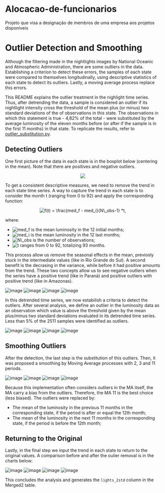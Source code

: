 # Alocacao-de-funcionarios
Projeto que visa a designação de membros de uma empresa aos projetos disponíveis



# Outlier Detection and Smoothing

Although the filtering made in the nightlights images by National Oceanic and Atmospheric Administration, there are some outliers in the data. Establishing a criterion to detect these errors, the samples of each state were compared to themselves longitudinally, using descriptive statistics of each state to detect its outliers. Lastly, a moving average process replace this errors.

This README explains the outlier treatment in the nighlight time series. Thus, after detrending the data, a sample is considered an outlier if its nightlight intensity cross the threshold of the mean plus (or minus) two standard deviations of the of observations in this state. The observations in which this statement is true - 4,82% of the total - were substituted by the average luminosity of the eleven months before (or after if the sample is in the first 11 months) in that state. To replicate the results, refer to [outlier_substitution.py](https://github.com/viniciusbrei/PublicData/blob/data/outlier%20substitution/outlier_substitution.py).

## Detecting Outliers
One first picture of the data in each state is in the boxplot below (centering in the mean). Note that there are positives and negative outliers.

<p align="center">
  <img src="https://user-images.githubusercontent.com/38505459/124338662-95790d00-db7f-11eb-9c5c-5ba292d3df07.png">
</p>

To get a consistent descriptive measures, we need to remove the trend in each state time series. A way to capture the trend  in each state is to consider the month t (ranging from 0 to 92) and apply the corresponding function: 

<p align="center"><img src="https://latex.codecogs.com/gif.latex?f(t)&space;=&space;\frac{med_f&space;-&space;med_i}{N\_obs-1}&space;*t," title="f(t) = \frac{med_f - med_i}{N\_obs-1} *t," /></a>

where:
* <img src="https://latex.codecogs.com/gif.latex?med_f" title="med_f" /></a> is the mean luminosity in the 12 initial months;
* <img src="https://latex.codecogs.com/gif.latex?med_i" title="med_i" /></a> is the mean luminosity in the 12 last months;
* <img src="https://latex.codecogs.com/gif.latex?N\_obs" title="N\_obs" /></a> is the number of observations;
* <img src="https://latex.codecogs.com/gif.latex?t" title="t" /></a> ranges from 0 to 92, totalizing 93 months.

This process allow us remove the seasonal effects in the mean, previosly stuck in the intermediate values (like in Rio Grande do Sul). A second benefit is the decrasing in the variance, while before it had positive amounts from the trend. These two concepts allow us to see negative outliers when the series have a positive trend (like in Paraná) and positive outliers with positive trend (like in Amazonas). 

![image](https://user-images.githubusercontent.com/38505459/124339955-25bb5000-db88-11eb-85a2-bab5f827ff01.png)
![image](https://user-images.githubusercontent.com/38505459/124339961-2d7af480-db88-11eb-800d-fba8cab0f072.png)
![image](https://user-images.githubusercontent.com/38505459/124339966-353a9900-db88-11eb-9c2c-f91549877353.png)
![image](https://user-images.githubusercontent.com/38505459/124339979-497e9600-db88-11eb-840d-750f39785c56.png)


In this detrended time series, we now estabilish a criteria to detect the outliers. After several analysis, we define an outlier in the luminosity data as an observation which value is above the threshold given by the mean plus/minus two standard deviations evaluated in its detrended time series. Less than 5% of the 2511 samples were identified as outliers.   

![image](https://user-images.githubusercontent.com/38505459/124340343-e6423300-db8a-11eb-86fe-be73180b1b5a.png)
![image](https://user-images.githubusercontent.com/38505459/124340348-eb06e700-db8a-11eb-871f-f4cdd299f143.png)
![image](https://user-images.githubusercontent.com/38505459/124340333-d62a5380-db8a-11eb-828f-06370865479b.png)
![image](https://user-images.githubusercontent.com/38505459/124340351-f0fcc800-db8a-11eb-801d-3fabd4c7d608.png)


## Smoothing Outliers

After the detection, the last step is the substitution of this outliers. Then, it was proposed a smoothing by Moving Average processes with 2, 3 and 11 periods. 

![image](https://user-images.githubusercontent.com/38505459/124340724-931daf80-db8d-11eb-8e59-9daf9718c4c3.png)
![image](https://user-images.githubusercontent.com/38505459/124340722-8ef19200-db8d-11eb-8f42-6ae7cc55a783.png)
![image](https://user-images.githubusercontent.com/38505459/124340730-9f097180-db8d-11eb-83ba-1a4852aaed2e.png)
![image](https://user-images.githubusercontent.com/38505459/124340725-97e26380-db8d-11eb-8eef-2545a10f28dc.png)


Because this implementation often considers outliers in the MA itself, the MA carry a bias from the outliers. Therefore, the MA 11 is the best choice (less biased). The outliers were replaced by:

* The mean of the luminosity in the previous 11 months in the corresponding state, if the period is after or equal the 12th month;
* The mean of the luminosity in the next 11 months in the corresponding state, if the period is before the 12th month;

## Returning to the Original 

Lastly, in the final step we input the trend in each state to return to the original values. A comparison before and after the oulier removal is in the charts below:

![image](https://user-images.githubusercontent.com/38505459/124341025-e264df80-db8f-11eb-9058-c515a88dfb64.png)
![image](https://user-images.githubusercontent.com/38505459/124341023-dd079500-db8f-11eb-91ab-82d243c2b375.png)
![image](https://user-images.githubusercontent.com/38505459/124341032-ebee4780-db8f-11eb-9b80-80fba2892751.png)
![image](https://user-images.githubusercontent.com/38505459/124341029-e690fd00-db8f-11eb-9db9-8134584c707f.png)

This concludes the analysis and generates the `lights_2std` column in the Merged2 table.
